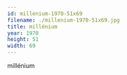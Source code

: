 ```yaml
---
id: millenium-1970-51x69
filename: ./millenium-1970-51x69.jpg
title: millénium
year: 1970
height: 51
width: 69
---
```


millénium

